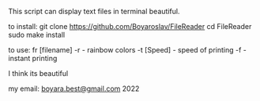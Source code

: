 This script can display text files in terminal beautiful.

to install:
    git clone https://github.com/Boyaroslav/FileReader
    cd FileReader
    sudo make install

to use:
    fr [filename]
        -r - rainbow colors
        -t [Speed] - speed of printing
        -f - instant printing

I think its beautiful

my email: boyara.best@gmail.com
2022